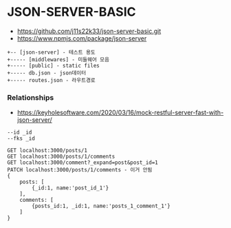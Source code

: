 # JSON-SERVER-BASIC
- https://github.com/j11s22k33/json-server-basic.git
- https://www.npmjs.com/package/json-server
```
+-- [json-server] - 테스트 용도
+----- [middlewares] - 미들웨어 모음
+----- [public] - static files
+----- db.json - json데이터
+----- routes.json - 라우트경로
```

### Relationships
- https://keyholesoftware.com/2020/03/16/mock-restful-server-fast-with-json-server/
```
--id _id
--fks _id

GET localhost:3000/posts/1
GET localhost:3000/posts/1/comments
GET localhost:3000/comment?_expand=post&post_id=1
PATCH localhost:3000/posts/1/comments - 이거 안됨
{
    posts: [
        {_id:1, name:'post_id_1'}
    ],
    comments: [
        {posts_id:1, _id:1, name:'posts_1_comment_1'}
    ]
}
```
